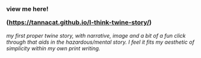 <h3>view me here!

(https://tannacat.github.io/I-think-twine-story/)</h3>

*my first proper twine story, with narrative, image and a bit of a fun click through that aids 
in the hazardous/mental story. I feel it fits my aesthetic of simplicity within my own print writing.*


